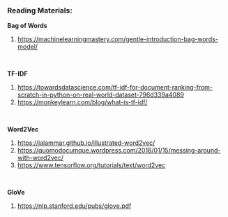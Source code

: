 ### Reading Materials:

**Bag of Words**
</br>
1. https://machinelearningmastery.com/gentle-introduction-bag-words-model/
</br>

**TF-IDF**
</br>
1. https://towardsdatascience.com/tf-idf-for-document-ranking-from-scratch-in-python-on-real-world-dataset-796d339a4089
2. https://monkeylearn.com/blog/what-is-tf-idf/
</br>

**Word2Vec**
</br>
1. https://jalammar.github.io/illustrated-word2vec/
2. https://quomodocumque.wordpress.com/2016/01/15/messing-around-with-word2vec/
3. https://www.tensorflow.org/tutorials/text/word2vec
</br>

**GloVe**
1. https://nlp.stanford.edu/pubs/glove.pdf
